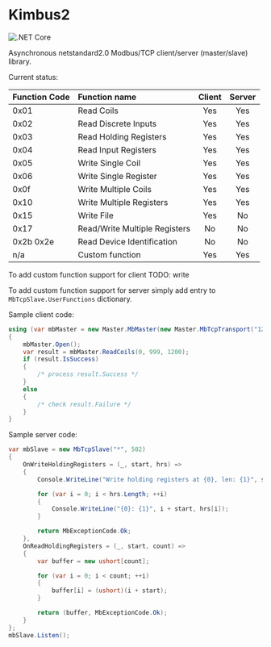 # Kimbus2

![.NET Core](https://github.com/ptasz3k/Kimbus/workflows/.NET%20Core/badge.svg)

Asynchronous netstandard2.0 Modbus/TCP client/server (master/slave) library.

Current status:

Function Code | Function name | Client | Server
:-------------|:--------------- |:------:|:----:
0x01          | Read Coils | Yes | Yes
0x02          | Read Discrete Inputs | Yes | Yes
0x03          | Read Holding Registers | Yes | Yes
0x04          | Read Input Registers   | Yes | Yes
0x05          | Write Single Coil      |  Yes | Yes
0x06          | Write Single Register  | Yes  | Yes
0x0f          | Write Multiple Coils   | Yes | Yes
0x10          | Write Multiple Registers | Yes | Yes
0x15          | Write File               | Yes | No
0x17          | Read/Write Multiple Registers | No | No    
0x2b 0x2e     | Read Device Identification | No | No
n/a           | Custom function            | Yes | Yes

To add custom function support for client TODO: write

To add custom function support for server simply add entry to `MbTcpSlave.UserFunctions` dictionary.

Sample client code:

```csharp
using (var mbMaster = new Master.MbMaster(new Master.MbTcpTransport("127.0.0.1", 502)))
{
    mbMaster.Open();
    var result = mbMaster.ReadCoils(0, 999, 1200);
    if (result.IsSuccess)
    {
        /* process result.Success */
    }
    else
    {
        /* check result.Failure */
    }
}
```

Sample server code:

```csharp
var mbSlave = new MbTcpSlave("*", 502)
{
    OnWriteHoldingRegisters = (_, start, hrs) =>
    {
        Console.WriteLine("Write holding registers at {0}, len: {1}", start, hrs.Length);

        for (var i = 0; i < hrs.Length; ++i)
        {
            Console.WriteLine("{0}: {1}", i + start, hrs[i]);
        }

        return MbExceptionCode.Ok;
    },
    OnReadHoldingRegisters = (_, start, count) =>
    {
        var buffer = new ushort[count];

        for (var i = 0; i < count; ++i)
        {
            buffer[i] = (ushort)(i + start);
        }

        return (buffer, MbExceptionCode.Ok);
    }
};
mbSlave.Listen();
```
